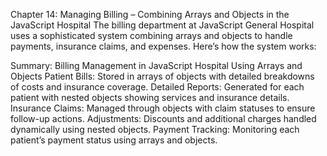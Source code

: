 Chapter 14: Managing Billing – Combining Arrays and Objects in the JavaScript Hospital
The billing department at JavaScript General Hospital uses a sophisticated system combining arrays and objects to handle payments, insurance claims, and expenses. Here’s how the system works:

Summary: Billing Management in JavaScript Hospital Using Arrays and Objects
Patient Bills: Stored in arrays of objects with detailed breakdowns of costs and insurance coverage.
Detailed Reports: Generated for each patient with nested objects showing services and insurance details.
Insurance Claims: Managed through objects with claim statuses to ensure follow-up actions.
Adjustments: Discounts and additional charges handled dynamically using nested objects.
Payment Tracking: Monitoring each patient’s payment status using arrays and objects.